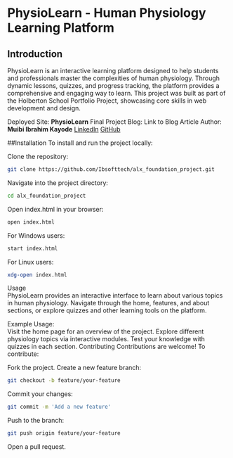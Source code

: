 # PhysioLearn - Human Physiology Learning Platform

## Introduction
PhysioLearn is an interactive learning platform designed to help students and professionals master the complexities of human physiology. Through dynamic lessons, quizzes, and progress tracking, the platform provides a comprehensive and engaging way to learn. This project was built as part of the Holberton School Portfolio Project, showcasing core skills in web development and design.

Deployed Site: **PhysioLearn**
Final Project Blog: Link to Blog Article
Author:  
**Muibi Ibrahim Kayode**
[LinkedIn](https://www.linkedin.com/in/ibrahim-muibi-281288261/)
[GitHub](https://github.com/Ibsofttech/alx_foundation_project.git)

##Installation
To install and run the project locally:

Clone the repository:
```bash
git clone https://github.com/Ibsofttech/alx_foundation_project.git
```

Navigate into the project directory:
```bash
cd alx_foundation_project
```

Open index.html in your browser:
```bash
open index.html
```

For Windows users:

```bash
start index.html
```

For Linux users:

```bash
xdg-open index.html
```

Usage  
PhysioLearn provides an interactive interface to learn about various topics in human physiology. Navigate through the home, features, and about sections, or explore quizzes and other learning tools on the platform.

Example Usage:  
Visit the home page for an overview of the project.
Explore different physiology topics via interactive modules.
Test your knowledge with quizzes in each section.
Contributing
Contributions are welcome! To contribute:

Fork the project.
Create a new feature branch:
```bash
git checkout -b feature/your-feature
```

Commit your changes:
```bash
git commit -m 'Add a new feature'
```

Push to the branch:
```bash
git push origin feature/your-feature
```

Open a pull request.